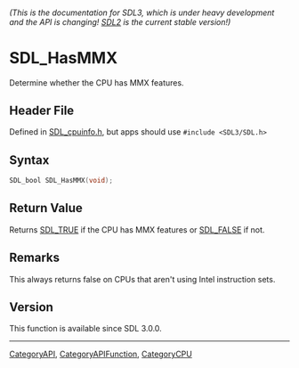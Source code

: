 ###### (This is the documentation for SDL3, which is under heavy development and the API is changing! [SDL2](https://wiki.libsdl.org/SDL2/) is the current stable version!)
# SDL_HasMMX

Determine whether the CPU has MMX features.

## Header File

Defined in [SDL_cpuinfo.h](https://github.com/libsdl-org/SDL/blob/main/include/SDL3/SDL_cpuinfo.h), but apps should use `#include <SDL3/SDL.h>`

## Syntax

```c
SDL_bool SDL_HasMMX(void);

```

## Return Value

Returns [SDL_TRUE](SDL_TRUE) if the CPU has MMX features or
[SDL_FALSE](SDL_FALSE) if not.

## Remarks

This always returns false on CPUs that aren't using Intel instruction sets.

## Version

This function is available since SDL 3.0.0.

----
[CategoryAPI](CategoryAPI), [CategoryAPIFunction](CategoryAPIFunction), [CategoryCPU](CategoryCPU)


